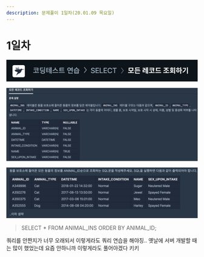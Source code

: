 ```yaml
---
description: 문제풀이 1일차(20.01.09 목요일)
---
```


# 1일차

![](../../.gitbook/assets/image%20%2838%29.png)

![](../../.gitbook/assets/image%20%2839%29.png)

![](../../.gitbook/assets/image%20%2827%29.png)

> SELECT \* FROM ANIMAL\_INS ORDER BY ANIMAL\_ID;



쿼리를 안짠지가 너무 오래되서 이렇게라도 쿼리 연습을 해야징.. 옛날에 서버 개발할 때는 많이 했었는데 요즘 안하니까 이렇게라도 풀어야겠다 키키



